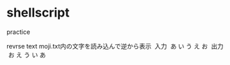 # shellscript
practice


revrse text
  moji.txt内の文字を読み込んで逆から表示
  入力
  あ い う え お
  出力
  お え う い あ
  
  
